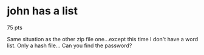 # john has a list
75 pts

Same situation as the other zip file one...except this time I don't have a word list.
Only a hash file...
Can you find the password?
